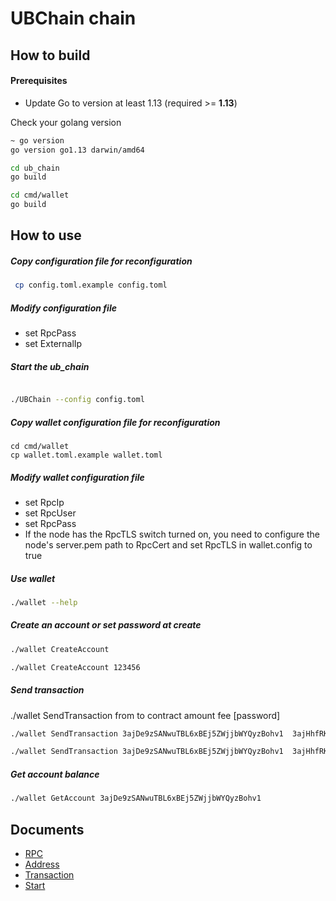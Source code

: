 # UBChain chain

## How to build

####  Prerequisites

- Update Go to version at least 1.13 (required >= **1.13**)

Check your golang version

```bash
~ go version
go version go1.13 darwin/amd64
```

```bash
cd ub_chain
go build

cd cmd/wallet
go build
```

## How to use


##### Copy configuration file for reconfiguration

```bash
 cp config.toml.example config.toml
```

##### Modify configuration file

* set RpcPass
* set ExternalIp


##### Start the ub_chain

```bash

./UBChain --config config.toml
```

##### Copy wallet configuration file for reconfiguration

```
cd cmd/wallet
cp wallet.toml.example wallet.toml
```

##### Modify wallet configuration file

* set RpcIp
* set RpcUser
* set RpcPass
* If the node has the RpcTLS switch turned on, you need to configure the node's server.pem path to RpcCert and set RpcTLS in wallet.config to true

##### Use wallet

```bash
./wallet --help
```
##### Create an account or set password at create

```bash
./wallet CreateAccount 

./wallet CreateAccount 123456
```
##### Send transaction

./wallet SendTransaction from to contract amount fee [password]

```bash
./wallet SendTransaction 3ajDe9zSANwuTBL6xBEj5ZWjjbWYQyzBohv1  3ajHhfRK5ZDz9TvjrXqhq2deLo8qk37zakxq  UBC 1000 0.0003

./wallet SendTransaction 3ajDe9zSANwuTBL6xBEj5ZWjjbWYQyzBohv1  3ajHhfRK5ZDz9TvjrXqhq2deLo8qk37zakxq  UBC 1000 0.0003 123456
```

##### Get account balance

```bash
./wallet GetAccount 3ajDe9zSANwuTBL6xBEj5ZWjjbWYQyzBohv1
```
  
    
## Documents


- [RPC](https://github.com/UBChainNet/UBChain/tree/master/docs/rpc.md)
- [Address](https://github.com/UBChainNet/UBChain/tree/master/docs/address.md)
- [Transaction](https://github.com/UBChainNet/UBChain/tree/master/docs/transaction.md)
- [Start](https://github.com/UBChainNet/UBChain/tree/master/docs/start.md)
